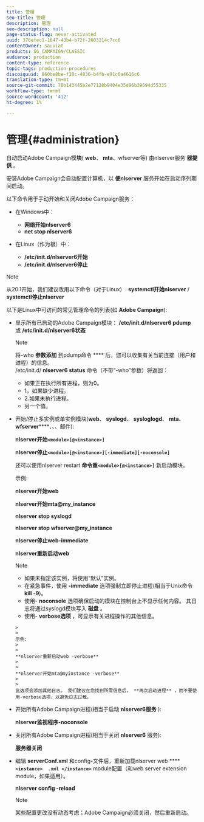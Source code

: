 ```yaml
---
title: 管理
seo-title: 管理
description: 管理
seo-description: null
page-status-flag: never-activated
uuid: 376efec1-1647-43b4-b72f-2603214c7cc6
contentOwner: sauviat
products: SG_CAMPAIGN/CLASSIC
audience: production
content-type: reference
topic-tags: production-procedures
discoiquuid: 860be8be-f28c-4836-b4fb-e91c6a4616c6
translation-type: tm+mt
source-git-commit: 70b143445b2e77128b9404e35d96b39694d55335
workflow-type: tm+mt
source-wordcount: '412'
ht-degree: 1%

---
```



# 管理{#administration}

自动启动Adobe Campaign模&#x200B;**块**( **web**、 **mta**、wfserver等) 由nlserver服务 **器提供** 。

安装Adobe Campaign会自动配置计算机，以 **便nlserver** 服务开始在启动序列期间启动。

以下命令用于手动开始和关闭Adobe Campaign服务：

* 在Windows中：

   * **网络开始nlserver6**
   * **net stop nlserver6**

* 在Linux（作为根）中：

   * **/etc/init.d/nlserver6开始**
   * **/etc/init.d/nlserver6停止**

>[!NOTE]
>
>从20.1开始，我们建议改用以下命令（对于Linux）: **systemctl开始nlserver** / **systemctl停止nlserver**

以下是Linux中可访问的常见管理命令的列表(如 **Adobe Campaign**):

* 显示所有已启动的Adobe Campaign模块： **/etc/init.d/nlserver6 pdump** 或 **/etc/init.d/nlserver6状态**

   >[!NOTE]
   >
   >将-who **参数添加** 到pdump命令 **** 后，您可以收集有关当前连接（用户和进程）的信息。\
   >/etc/init.d/ **nlserver6 status** 命令（不带“-who”参数）将返回：
   >
   >    * 如果正在执行所有进程，则为0。
   >    * 1，如果缺少进程。
   >    * 2.如果未执行进程。
   >    * 另一个值。


* 开始/停止多实例或单实例模块(**web**、 **syslogd**、 **sysloglogd**、 **mta**、 **wfserver******、、、邮件):

   **nlserver开始`<module>[@<instance>]`**

   **nlserver停止`<module>[@<instance>][-immediate][-noconsole]`**

   还可以使用nlserver restart **命令重`<module>[@<instance>]`** 新启动模块。

   示例:

   **nlserver开始web**

   **nlserver开始mta@my_instance**

   **nlserver stop syslogd**

   **nlserver stop wfserver@my_instance**

   **nlserver停止web-immediate**

   **nlserver重新启动web**

   >[!NOTE]
   > 
   >    * 如果未指定该实例，将使用“默认”实例。
   >    * 在紧急事件，使用 **-immediate** 选项强制立即停止进程(相当于Unix命令 **kill -9**)。
   >    * 使用- **noconsole** 选项确保启动的模块在控制台上不显示任何内容。 其日志将通过syslogd模块写入 **磁盘** 。
   >    * 使用- **verbose选项** ，可显示有关进程操作的其他信息。

      >    
      >      
      示例:
      >    
      >      
      **nlserver重新启动web -verbose**
      >    
      >      
      **nlserver开始mta@myinstance -verbose**
      >    
      >      
      此选项会添加其他日志。 我们建议在您找到所需信息后， **再次启动进程** ，而不要使用-verbose选项，以避免日志过载。


* 开始所有Adobe Campaign进程(相当于启动 **nlserver6服务** ):

   **nlserver监视程序-noconsole**

* 关闭所有Adobe Campaign进程(相当于关闭 **nlserver6** 服务):

   **服务器关闭**

* 编辑 **serverConf.xml** 和config-文件后，重新加载nlserver web ******`<instance>  .xml </instance>`** module配置（和web server extension module，如果适用）。

   **nlserver config -reload**

   >[!NOTE]
   >
   >某些配置更改没有动态考虑；Adobe Campaign必须关闭，然后重新启动。

